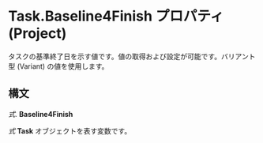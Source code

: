 
# Task.Baseline4Finish プロパティ (Project)

タスクの基準終了日を示す値です。値の取得および設定が可能です。バリアント型 (Variant) の値を使用します。


## 構文

 _式_. **Baseline4Finish**

 _式_ **Task** オブジェクトを表す変数です。

